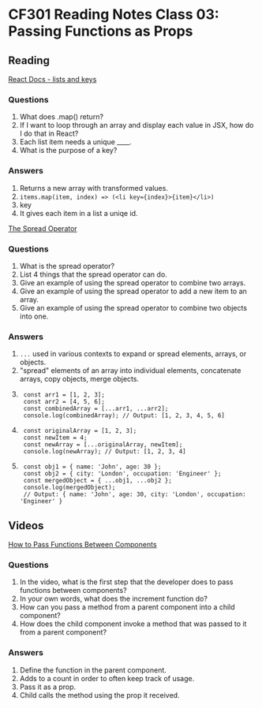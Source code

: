# CF301 Reading Notes Class 03: Passing Functions as Props

## Reading

[React Docs - lists and keys](https://legacy.reactjs.org/docs/lists-and-keys.html)

### Questions

1. What does .map() return?
2. If I want to loop through an array and display each value in JSX, how do I do that in React?
3. Each list item needs a unique ____.
4. What is the purpose of a key?

### Answers

1. Returns a new array with transformed values.
2. `items.map(item, index) => (<li key={index}>{item}</li>)`
3. key
4. It gives each item in a list a uniqe id.

[The Spread Operator](https://medium.com/coding-at-dawn/how-to-use-the-spread-operator-in-javascript-b9e4a8b06fab)

### Questions

1. What is the spread operator?
2. List 4 things that the spread operator can do.
3. Give an example of using the spread operator to combine two arrays.
4. Give an example of using the spread operator to add a new item to an array.
5. Give an example of using the spread operator to combine two objects into one.

### Answers

1. `...` used in various contexts to expand or spread elements, arrays, or objects.
2. "spread" elements of an array into individual elements, concatenate arrays, copy objects, merge objects.
3. 
        const arr1 = [1, 2, 3];
        const arr2 = [4, 5, 6];
        const combinedArray = [...arr1, ...arr2];
        console.log(combinedArray); // Output: [1, 2, 3, 4, 5, 6]

4. 
        const originalArray = [1, 2, 3];
        const newItem = 4;
        const newArray = [...originalArray, newItem];
        console.log(newArray); // Output: [1, 2, 3, 4]
5. 
        const obj1 = { name: 'John', age: 30 };
        const obj2 = { city: 'London', occupation: 'Engineer' };
        const mergedObject = { ...obj1, ...obj2 };
        console.log(mergedObject);
        // Output: { name: 'John', age: 30, city: 'London', occupation: 'Engineer' }


## Videos

[How to Pass Functions Between Components](https://www.youtube.com/watch?v=c05OL7XbwXU)

### Questions

1. In the video, what is the first step that the developer does to pass functions between components?
2. In your own words, what does the increment function do?
3. How can you pass a method from a parent component into a child component?
4. How does the child component invoke a method that was passed to it from a parent component?

### Answers

1. Define the function in the parent component.
2. Adds to a count in order to often keep track of usage.
3. Pass it as a prop.
4. Child calls the method using the prop it received.
